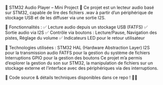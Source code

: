 🎵 STM32 Audio Player – Mini Project 🚀
Ce projet est un lecteur audio basé sur STM32, capable de lire des fichiers .wav à partir d’un périphérique de stockage USB et de les diffuser via une sortie I2S.

🔹 Fonctionnalités :
✅ Lecture audio depuis un stockage USB (FATFS)
✅ Sortie audio via I2S
✅ Contrôle via boutons : Lecture/Pause, Navigation des pistes, Réglage du volume
✅ Indicateurs LED pour le retour utilisateur

🔧 Technologies utilisées :
STM32 HAL (Hardware Abstraction Layer)
I2S pour la transmission audio
FATFS pour la gestion du système de fichiers
Interruptions GPIO pour la gestion des boutons
Ce projet m’a permis d’explorer la gestion du son sur STM32, la manipulation de fichiers sur un stockage externe et l’interface avec des périphériques via des interruptions.

📌 Code source & détails techniques disponibles dans ce repo ! 🚀🎶
